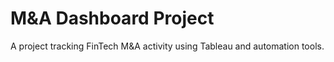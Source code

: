 # M&A Dashboard Project
A project tracking FinTech M&A activity using Tableau and automation tools.
